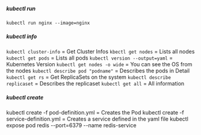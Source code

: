 ##### kubectl run
`kubectl run nginx --image=nginx`
##### kubectl info
`kubectl cluster-info` = Get Cluster Infos
`kbectl get nodes` = Lists all nodes
`kubectl get pods` = Lists all pods
`kubectl version --output=yaml` = Kubernetes Version
`kubectl get nodes -o wide` = You can see the OS from the nodes
`kubectl describe pod "podname"` = Describes the pods in Detail
`kubectl get rs` = Get ReplicaSets on the system
`kubectl describe replicaset` = Describes the replicaset
`kubectl get all` = All information


##### kubectl create
kubectl create -f pod-definition.yml = Creates the Pod
kubectl create -f service-definition.yml = Creates a service defined in the yaml file
kubectl expose pod redis --port=6379 --name redis-service